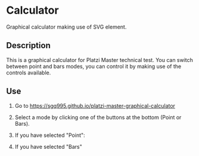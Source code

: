 # Calculator
Graphical calculator making use of SVG element.

## Description
This is a graphical calculator for Platzi Master technical test. You can switch between point and bars modes, you can control it by making use of the controls available.

## Use
1. Go to https://sgq995.github.io/platzi-master-graphical-calculator

2. Select a mode by clicking one of the buttons at the bottom (Point or Bars).

3. If you have selected "Point":

4. If you have selected "Bars"
